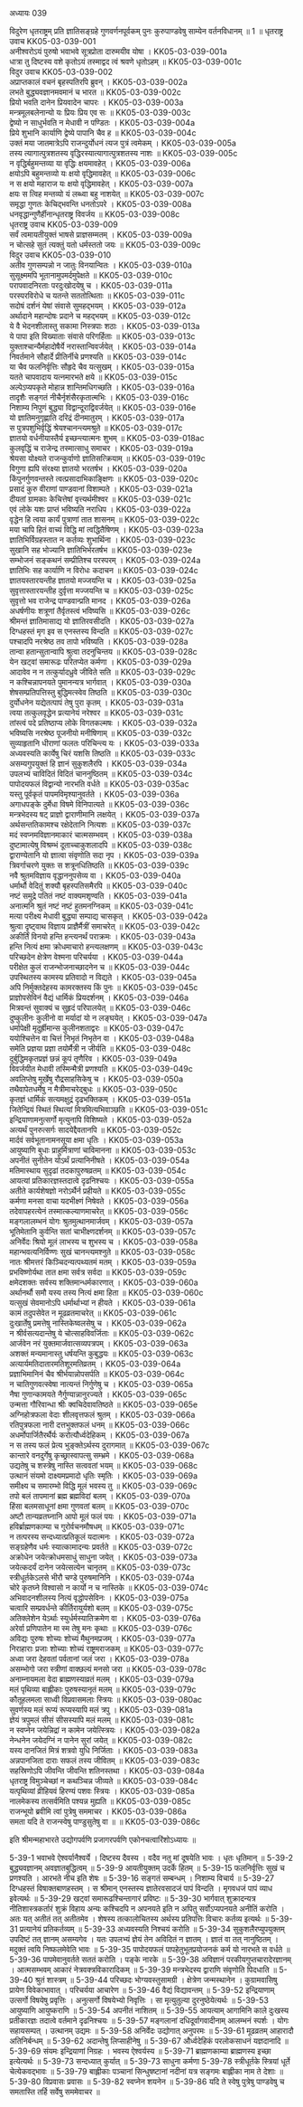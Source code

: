 अध्यायः 039

विदुरेण धृतराष्ट्रम् प्रति ज्ञातिसङ्ग्रहे गुणवर्णनपूर्वकम् पुनः कुरुपाण्डवेषु साम्येन वर्तनविधानम् ॥ 1 ॥
धृतराष्ट्र उवाच 	KK05-03-039-001  
अनीश्वरोऽयं पुरुषो भवाभवे सूत्रप्रोता दारुमयीव योषा ।	KK05-03-039-001a  
धात्रा तु दिष्टस्य वशे कृतोऽयं तस्माद्वद त्वं श्रवणे धृतोऽहम् ॥	KK05-03-039-001c  
विदुर उवाच 	KK05-03-039-002  
अप्राप्तकालं वचनं बृहस्पतिरपि ब्रुवन् ।	KK05-03-039-002a  
लभते बुद्ध्यवज्ञानमवमानं च भारत ॥	KK05-03-039-002c  
प्रियो भवति दानेन प्रियवादेन चापरः ।	KK05-03-039-003a  
मन्त्रमूलबलेनान्यो यः प्रियः प्रिय एव सः ॥	KK05-03-039-003c  
द्वेष्यो न साधुर्भवति न मेधावी न पण्डितः ।	KK05-03-039-004a  
प्रिये शुभानि कार्याणि द्वेष्ये पापानि चैव ह ॥	KK05-03-039-004c  
उक्तं मया जातमात्रेऽपि राजन्दुर्योधनं त्यज पुत्रं त्वमेकम् ।	KK05-03-039-005a  
तस्य त्यागात्पुत्रशतस्य वृद्धिरस्यात्यागात्पुत्रशतस्य नाशः ॥	KK05-03-039-005c  
न वृद्धिर्बहुमन्तव्या या वृद्धिः क्षयमावहेत् ।	KK05-03-039-006a  
क्षयोऽपि बहुमन्तव्यो यः क्षयो वृद्धिमावहेत् ॥	KK05-03-039-006c  
न स क्षयो महाराज यः क्षयो वृद्धिमावहेत् ।	KK05-03-039-007a  
क्षयः स त्विह मन्तव्यो यं लब्ध्वा बहु नाशयेत् ॥	KK05-03-039-007c  
समृद्धा गुणतः केचिद्भवन्ति धनतोऽपरे ।	KK05-03-039-008a  
धनवृद्धान्गुणैर्हीनान्धृतराष्ट्र विवर्जय ॥	KK05-03-039-008c  
धृतराष्ट्र उवाच 	KK05-03-039-009  
सर्वं त्वमायतीयुक्तं भाषसे प्राज्ञसम्मतम् ।	KK05-03-039-009a  
न चोत्सहे सुतं त्यक्तुं यतो धर्मस्ततो जयः ॥	KK05-03-039-009c  
विदुर उवाच 	KK05-03-039-010  
अतीव गुणसम्पन्नो न जातुः विनयान्वितः ।	KK05-03-039-010a  
सुसूक्ष्ममपि भूतानामुपमर्दमुपेक्षते ॥	KK05-03-039-010c  
परापवादनिरताः परदुःखोदयेषु च ।	KK05-03-039-011a  
परस्परविरोधे च यतन्ते सततोत्थिताः ॥	KK05-03-039-011c  
सदोषं दर्शनं येषां संवासे सुमहद्भयम् ।	KK05-03-039-012a  
अर्थादाने महान्दोषः प्रदाने च महद्भयम् ॥	KK05-03-039-012c  
ये वै भेदनशीलास्तु सकामा निस्त्रपाः शठाः ।	KK05-03-039-013a  
ये पापा इति विख्याताः संवासे परिगर्हिताः ॥	KK05-03-039-013c  
युक्ताश्चान्यैर्महादोषैर्ये नरास्तान्विवर्जयेत् ।	KK05-03-039-014a  
निवर्तमाने सौहार्दे प्रीतिर्नीचे प्रणश्यति ॥	KK05-03-039-014c  
या चैव फलनिर्वृत्तिः सौहृदे चैव यत्सुखम् ।	KK05-03-039-015a  
यतते चापवादाय यत्नमारभते क्षये ॥	KK05-03-039-015c  
अल्पेऽप्यपकृते मोहान्न शान्तिमधिगच्छति ।	KK05-03-039-016a  
तादृशैः सङ्गतं नीचैर्नृशंसैरकृतात्मभिः ।	KK05-03-039-016c  
निशाम्य निपुणं बुद्ध्या विद्वान्दूराद्विवर्जयेत् ॥	KK05-03-039-016e  
यो ज्ञातिमनुगृह्णाति दरिद्रं दीनमातुरम् ।	KK05-03-039-017a  
स पुत्रपशुभिर्वृद्धिं श्रेयश्चानन्त्यमश्रुते ॥	KK05-03-039-017c  
ज्ञातयो वर्धनीयास्तैर्य इच्छन्त्यात्मनः शुभम् ॥	KK05-03-039-018ac  
कुलवृद्धिं च राजेन्द्र तस्मात्साधु समाचर ।	KK05-03-039-019a  
श्रेयसा योक्ष्यते राजन्कुर्वाणो ज्ञातिसत्क्रियाम् ॥	KK05-03-039-019c  
विगुणा ह्यपि संरक्ष्या ज्ञातयो भरतर्षभ ।	KK05-03-039-020a  
किंपुनर्गुणवन्तस्ते त्वत्प्रसादाभिकाङ्क्षिणः ॥	KK05-03-039-020c  
प्रसादं कुरु वीराणां पाण्डवानां विशाम्पते ।	KK05-03-039-021a  
दीयतां ग्रामकाः केचित्तेषां वृत्त्यर्थमीश्वर ॥	KK05-03-039-021c  
एवं लोके यशः प्राप्तं भविष्यति नराधिप ।	KK05-03-039-022a  
वृद्धेन हि त्वया कार्यं पुत्राणां तात शासनम् ॥	KK05-03-039-022c  
मया चापि हितं वाच्यं विद्धि मां त्वद्धितैषिणम् ।	KK05-03-039-023a  
ज्ञातिभिर्विग्रहस्तात न कर्तव्यः शुभार्थिना ।	KK05-03-039-023c  
सुखानि सह भोज्यानि ज्ञातिभिर्भरतर्षभ ॥	KK05-03-039-023e  
सम्भोजनं सङ्कथनं सम्प्रीतिश्च परस्परम् ।	KK05-03-039-024a  
ज्ञातिभिः सह कार्याणि न विरोधः कदाचन ॥	KK05-03-039-024c  
ज्ञातयस्तारयन्तीह ज्ञातयो मज्जयन्ति च ।	KK05-03-039-025a  
सुवृत्तास्तारयन्तीह दुर्वृत्ता मज्जयन्ति च ॥	KK05-03-039-025c  
सुवृत्तो भव राजेन्द्र पाण्डवान्प्रति मानद ।	KK05-03-039-026a  
अधर्षणीयः शत्रूणां तैर्वृतस्त्वं भविष्यसि ॥	KK05-03-039-026c  
श्रीमन्तं ज्ञातिमासाद्य यो ज्ञातिरवसीदति ।	KK05-03-039-027a  
दिग्धहस्तं मृग इव स एनस्तस्य विन्दति ॥	KK05-03-039-027c  
पश्चादपि नरश्रेष्ठ तव तापो भविष्यति ।	KK05-03-039-028a  
तान्वा हतान्सुतान्वापि श्रुत्वा तदनुचिन्तय ॥	KK05-03-039-028c  
येन खट्वां समारूढः परितप्येत कर्मणा ।	KK05-03-039-029a  
आदावेव न न तत्कुर्यादध्रुवे जीविते सति ॥	KK05-03-039-029c  
न कश्चिन्नापनयते पुमानन्यत्र भार्गवात् ।	KK05-03-039-030a  
शेषसम्प्रतिपत्तिस्तु बुद्धिमत्स्वेव तिष्ठति ॥	KK05-03-039-030c  
दुर्योधनेन यद्येतत्पापं तेषु पुरा कृतम् ।	KK05-03-039-031a  
त्वया तत्कुलवृद्धेन प्रत्यानेयं नरेश्वर ॥	KK05-03-039-031c  
तांस्त्वं पदे प्रतिष्ठाप्य लोके विगतकल्मषः ।	KK05-03-039-032a  
भविष्यसि नरश्रेष्ठ पूजनीयो मनीषिणाम् ॥	KK05-03-039-032c  
सुव्याहृतानि धीराणां फलतः परिचिन्त्य यः ।	KK05-03-039-033a  
अध्यवस्यति कार्येषु चिरं यशसि तिष्ठति ॥	KK05-03-039-033c  
असम्यगुपयुक्तं हि ज्ञानं सुकुशलैरपि ।	KK05-03-039-034a  
उपलभ्यं चाविदितं विदितं चाननुष्ठितम् ॥	KK05-03-039-034c  
पापोदयफलं विद्वान्यो नारभति वर्धते ॥	KK05-03-039-035ac  
यस्तु पूर्वकृतं पापमविमृश्यानुवर्तते ।	KK05-03-039-036a  
अगाधपङ्के दुर्मेधा विषमे विनिपात्यते ॥	KK05-03-039-036c  
मन्त्रभेदस्य षट् प्राज्ञो द्वाराणीमानि लक्षयेत् ।	KK05-03-039-037a  
अर्थसन्ततिकामश्च रक्षेदेतानि नित्यशः ॥	KK05-03-039-037c  
मदं स्वप्नमविज्ञानमाकारं चात्मसम्भवम् ।	KK05-03-039-038a  
दुष्टामात्येषु विश्रम्भं दूताच्चाकुशलादपि ॥	KK05-03-039-038c  
द्वाराण्येतानि यो ज्ञात्वा संवृणोति सदा नृप ।	KK05-03-039-039a  
त्रिवर्गाचरणे युक्तः स शत्रूनधितिष्ठति ॥	KK05-03-039-039c  
नवै श्रुतमविज्ञाय वृद्धाननुपसेव्य वा ।	KK05-03-039-040a  
धर्मार्थौ वेदितुं शक्यौ बृहस्पतिसमैरपि ॥	KK05-03-039-040c  
नष्टं समुद्रे पतितं नष्टं वाक्यमशृण्वति ।	KK05-03-039-041a  
अनात्मनि श्रुतं नष्टं नष्टं हुतमनग्निकम् ॥	KK05-03-039-041c  
मत्या परीक्ष्य मेधावी बुद्ध्या सम्पाद्य चासकृत् ।	KK05-03-039-042a  
श्रुत्वा दृष्ट्वाथ विज्ञाय प्राज्ञैर्मैत्रीं समाचरेत् ॥	KK05-03-039-042c  
अकीर्तिं विनयो हन्ति हन्त्यनर्थं पराक्रमः ।	KK05-03-039-043a  
हन्ति नित्यं क्षमा क्रोधमाचारो हन्त्यलक्षणम् ॥	KK05-03-039-043c  
परिच्छदेन क्षेत्रेण वेश्मना परिचर्यया ।	KK05-03-039-044a  
परीक्षेत कुलं राजन्भोजनाच्छादनेन च ॥	KK05-03-039-044c  
उपस्थितस्य कामस्य प्रतिवादो न विद्यते ।	KK05-03-039-045a  
अपि निर्मुक्तदेहस्य कामरक्तस्य किं पुनः ॥	KK05-03-039-045c  
प्राज्ञोपसेविनं वैद्यं धार्मिकं प्रियदर्शनम् ।	KK05-03-039-046a  
मित्रवन्तं सुवाक्यं च सुहृदं परिपालयेत् ॥	KK05-03-039-046c  
दुष्कुलीनः कुलीनो वा मर्यादां यो न लङ्घयेत् ।	KK05-03-039-047a  
धर्मापेक्षी मृदुर्ह्रीमान्स कुलीनशताद्वरः ॥	KK05-03-039-047c  
ययोश्चित्तेन वा चित्तं निभृतं निभृतेन वा ।	KK05-03-039-048a  
समेति प्रज्ञया प्रज्ञा तयोर्मैत्री न जीर्यति ॥	KK05-03-039-048c  
दुर्बुद्धिमकृतप्रज्ञं छन्नं कूपं तृणैरिव ।	KK05-03-039-049a  
विवर्जयीत मेधावी तस्मिन्मैत्री प्रणश्यति ॥	KK05-03-039-049c  
अवलिप्तेषु मूर्खेषु रौद्रसाहसिकेषु च ।	KK05-03-039-050a  
तथैवापेतधर्मेषु न मैत्रीमाचरेद्बुधः ॥	KK05-03-039-050c  
कृतज्ञं धार्मिकं सत्यमक्षुद्रं दृढभक्तिकम् ।	KK05-03-039-051a  
जितेन्द्रियं स्थितं स्थित्यां मित्रमित्यभिवाञ्छति ॥	KK05-03-039-051c  
इन्द्रियाणामनुत्सर्गो मृत्युनापि विशिष्यते ।	KK05-03-039-052a  
अत्यर्थं पुनरुत्सर्गः सादयेद्दैवतानपि ॥	KK05-03-039-052c  
मार्दवं सर्वभूतानामनसूया क्षमा धृतिः ।	KK05-03-039-053a  
आयुष्याणि बुधाः प्राहुर्मित्राणां चाविमानना ॥	KK05-03-039-053c  
अपनीतं सुनीतेन योऽर्थं प्रत्यानिनीषते ।	KK05-03-039-054a  
मतिमास्थाय सुदृढां तदकापुरुषव्रतम् ॥	KK05-03-039-054c  
आयत्यां प्रतिकारज्ञस्तदात्वे दृढनिश्चयः ।	KK05-03-039-055a  
अतीते कार्यशेषज्ञो नरोऽर्थैर्न प्रहीयते ॥	KK05-03-039-055c  
कर्मणा मनसा वाचा यदभीक्ष्णं निषेवते ।	KK05-03-039-056a  
तदेवापहरत्येनं तस्मात्कल्याणमाचरेत् ॥	KK05-03-039-056c  
मङ्गलालम्भनं योगः श्रुतमुत्थानमार्जवम् ।	KK05-03-039-057a  
भूतिमेतानि कुर्वन्ति सतां चाभीक्ष्णदर्शनम् ॥	KK05-03-039-057c  
अनिर्वेदः श्रियो मूलं लाभस्य च शुभस्य च ।	KK05-03-039-058a  
महान्भवत्यनिर्विण्णः सुखं चानन्त्यमश्नुते ॥	KK05-03-039-058c  
नातः श्रीमत्तरं किञ्चिदन्यत्पथ्यतमं मतम् ।	KK05-03-039-059a  
प्रभविष्णोर्यथा तात क्षमा सर्वत्र सर्वदा ॥	KK05-03-039-059c  
क्षमेदशक्तः सर्वस्य शक्तिमान्धर्मकारणात् ।	KK05-03-039-060a  
अर्थानर्थौ समौ यस्य तस्य नित्यं क्षमा हिता ॥	KK05-03-039-060c  
यत्सुखं सेवमानोऽपि धर्मार्थाभ्यां न हीयते ।	KK05-03-039-061a  
कामं तदुपसेवेत न मूढव्रतमाचरेत् ॥	KK05-03-039-061c  
दुःखार्तेषु प्रमत्तेषु नास्तिकेष्वलसेषु च ।	KK05-03-039-062a  
न श्रीर्वसत्यदान्तेषु ये चोत्साहविवर्जिताः ॥	KK05-03-039-062c  
आर्जवेन नरं युक्तमार्जवात्सव्यपत्रपम् ।	KK05-03-039-063a  
अशक्तं मन्यमानास्तु धर्षयन्ति कुबुद्धयः ॥	KK05-03-039-063c  
अत्यार्यमतिदातारमतिशूरमतिव्रतम् ।	KK05-03-039-064a  
प्रज्ञाभिमानिनं चैव श्रीर्भयान्नोपसर्पति ॥	KK05-03-039-064c  
न चातिगुणवत्स्वेषा नात्यन्तं निर्गुणेषु च ।	KK05-03-039-065a  
नैषा गुणान्कामयते नैर्गुण्यान्नानुरज्यते ।	KK05-03-039-065c  
उन्मत्ता गौरिवान्धा श्रीः क्वचिदेवावतिष्ठते ॥	KK05-03-039-065e  
अग्निहोत्रफला वेदाः शीलवृत्तफलं श्रुतम् ।	KK05-03-039-066a  
रतिपुत्रफला नारी दत्तभुक्तफलं धनम् ॥	KK05-03-039-066c  
अधर्मोपार्जितैरर्थैर्यः करोत्यौर्ध्वदेहिकम् ।	KK05-03-039-067a  
न स तस्य फलं प्रेत्य भुङ्क्तेऽर्थस्य दुरागमात् ॥	KK05-03-039-067c  
कान्तारे वनदुर्गेषु कृच्छ्रास्वापत्सु सम्भ्रमे ।	KK05-03-039-068a  
उद्यतेषु च शस्त्रेषु नास्ति सत्ववतां भयम् ॥	KK05-03-039-068c  
उत्थानं संयमो दाक्ष्यमप्रमादो धृतिः स्मृतिः ।	KK05-03-039-069a  
समीक्ष्य च समारम्भो विद्धि मूलं भवस्य तु ॥	KK05-03-039-069c  
तपो बलं तापमानां ब्रह्म ब्रह्मविदां बलम् ।	KK05-03-039-070a  
हिंसा बलमसाधूनां क्षमा गुणवतां बलम् ॥	KK05-03-039-070c  
अष्टौ तान्यव्रतघ्नानि आपो मूलं फलं पयः ।	KK05-03-039-071a  
हविर्ब्राह्मणकाम्या च गुरोर्वचनमौषधम् ॥	KK05-03-039-071c  
न तत्परस्य सन्दध्यात्प्रतिकूलं यदात्मनः ।	KK05-03-039-072a  
सङ्ग्रहेणैव धर्मः स्यात्कामादन्यः प्रवर्तते ॥	KK05-03-039-072c  
अक्रोधेन जयेत्क्रोधमसाधुं साधुना जयेत् ।	KK05-03-039-073a  
जयेत्कदर्यं दानेन जयेत्सत्येन चानृतम् ॥	KK05-03-039-073c  
स्त्रीधूर्तकेऽलसे भीरौ चण्डे पुरुषमानिनि ।	KK05-03-039-074a  
चोरे कृतघ्ने विश्वासो न कार्यो न च नास्तिके ॥	KK05-03-039-074c  
अभिवादनशीलस्य नित्यं वृद्धोपसेविनः ।	KK05-03-039-075a  
चत्वारि सम्प्रवर्धन्ते कीर्तिरायुर्यशो बलम् ॥	KK05-03-039-075c  
अतिक्लेशेन येऽर्थाः स्युर्धर्मस्यातिक्रमेण वा ।	KK05-03-039-076a  
अरेर्वा प्रणिपातेन मा स्म तेषु मनः कृथाः ॥	KK05-03-039-076c  
अविद्यः पुरुषः शोच्यः शोच्यं मैथुनमप्रजम् ।	KK05-03-039-077a  
निराहाराः प्रजाः शोच्याः शोच्यं राष्ट्रमराजकम् ॥	KK05-03-039-077c  
अध्वा जरा देहवतां पर्वतानां जलं जरा ।	KK05-03-039-078a  
असम्भोगो जरा स्त्रीणां वाक्छल्यं मनसो जरा ॥	KK05-03-039-078c  
अनाम्नायमला वेदा ब्राह्मणस्याव्रतं मलम् ।	KK05-03-039-079a  
मलं पृथिव्या बाह्लीकाः पुरुषस्यानृतं मलम् ॥	KK05-03-039-079c  
कौतूहलमला साध्वी विप्रवासमलाः स्त्रियः ॥	KK05-03-039-080ac  
सुवर्णस्य मलं रूप्यं रूप्यस्यापि मलं त्रपु ।	KK05-03-039-081a  
ज्ञेयं त्रपुमलं सीसं सीसस्यापि मलं मलम् ॥	KK05-03-039-081c  
न स्वप्नेन जयेन्निद्रां न कामेन जयेत्स्त्रियः ।	KK05-03-039-082a  
नेन्धनेन जयेदग्निं न पानेन सुरां जयेत् ॥	KK05-03-039-082c  
यस्य दानजितं मित्रं शत्रवो युधि निर्जिताः ।	KK05-03-039-083a  
अन्नपानजिता दाराः सफलं तस्य जीवितम् ॥	KK05-03-039-083c  
सहस्रिणोऽपि जीवन्ति जीवन्ति शतिनस्तथा ।	KK05-03-039-084a  
धृतराष्ट्र विमुञ्चेच्छां न कथञ्चिन्न जीव्यते ॥	KK05-03-039-084c  
यत्पृथिव्यां व्रीहियवं हिरण्यं पशवः स्त्रियः ।	KK05-03-039-085a  
नालमेकस्य तत्सर्वमिति पश्यन्न मुह्यति ॥	KK05-03-039-085c  
राजन्भूयो ब्रवीमि त्वां पुत्रेषु सममाचर ।	KK05-03-039-086a  
समता यदि ते राजन्स्वेषु पाण्डुसुतेषु वा ॥ ॥	KK05-03-039-086c  
 
इति श्रीमन्महाभारते उद्योगपर्वणि प्रजागरपर्वणि एकोनचत्वारिंशोऽध्यायः ॥

5-39-1 भवाभवे ऐश्वर्यानैश्वर्ये । दिष्टस्य दैवस्य । वदैव नतु मां दूषयेति भावः । धृतः धृतिमान् ॥ 5-39-2 बुद्ध्यवज्ञानम् अवज्ञातबुद्धित्वम् ॥ 5-39-9 आयतीयुक्तम् उदर्के हितम् ॥ 5-39-15 फलनिर्वृत्तिः सुखं च प्रणश्यति । आरभते नीच इति शेषः ॥ 5-39-16 सङ्गतं सम्बन्धम् । निशाम्य विचार्य ॥ 5-39-27 दिग्धहस्तं विषाक्तबाणहस्तम् । स श्रीमान् एनस्तस्य ज्ञातेरवसादजं पापं विन्दति । मृगवधजं पापं व्याध इवेत्यर्थः ॥ 5-39-29 खट्वां समारूढश्चिन्तागारं प्रविष्टः ॥ 5-39-30 भार्गवात् शुक्रादन्यत्र नीतिशास्त्रकर्तारं शुक्रं विहाय अन्यः कश्चिदपि न अपनयते इति न अपितु सर्वोऽप्यपनयते अनीतिं करोति । अतः यत् अतीतं तत् अतीतमेव । शेषस्य तत्कालोचितस्य अर्थस्य प्रतिपत्तिः विचारः कर्तव्य इत्यर्थः ॥ 5-39-31 प्रत्यानेयं प्रतिकर्तव्यम् ॥ 5-39-33 अध्यवस्यति निश्चयं करोति ॥ 5-39-34 सुकुशलैरप्युपयुक्तम् उपदिष्टं तत् ज्ञानम् असम्यगेव । यतः उपलभ्यं ज्ञेयं तेन अविदितं न ज्ञातम् । ज्ञातं वा तत् नानुष्ठितम् । मदुक्तं त्वयि निष्फलमेवेति भावः ॥ 5-39-35 पापोदयफलं पापहेतुभूतप्रयोजनकं कर्म यो नारभते स वर्धते ॥ 5-39-36 पापमेवानुवर्तते सततं करोति । पङ्के नारके ॥ 5-39-38 अविज्ञानं परकीयगुप्तचारादेरज्ञानम् । आत्मसम्भवम् आकारं नेत्रवक्त्रविकारादिकम् ॥ 5-39-39 मन्त्रभेदस्य द्वाराणि संवृणोति पिदधाति ॥ 5-39-40 श्रुतं शास्त्रम् ॥ 5-39-44 परिच्छदः भोग्यवस्तुसामग्री । क्षेत्रेण जन्मस्थानेन । कुग्रामवासिषु प्रायेण विवेकाभावात् । परिचर्यया आचारेण ॥ 5-39-46 वैद्यं विद्यावन्तम् ॥ 5-39-52 इन्द्रियाणाम् उत्सर्गो विषयेषु प्रवृत्तिः । अनुत्सर्गो विषयेभ्यो निवृत्तिः । सा मृत्युतुल्या दुरनुष्ठेयेत्यर्थः ॥ 5-39-53 आयुष्याणि आयुष्कराणि ॥ 5-39-54 अपनीतं नाशितम् ॥ 5-39-55 आयत्याम् आगामिनि काले दुःखस्य प्रतीकारज्ञः तदात्वे वर्तमाने दृढनिश्चयः ॥ 5-39-57 मङ्गलानां दधिदूर्वागवादीनाम् आलम्भनं स्पर्शः । योगः सहायसम्पत् । उत्थानम् उद्यमः ॥ 5-39-58 अनिर्वेदः उद्योगात् अनुपरमः ॥ 5-39-61 मूढव्रतम् आहारादौ अतिनिर्बन्धम् ॥ 5-39-62 अदान्तेषु लिप्साहीनेषु ॥ 5-39-67 और्ध्वदेहिकं परलोकसाधनं यज्ञदानादि ॥ 5-39-69 संयमः इन्द्रियाणां निग्रहः । भवस्य ऐश्वर्यस्य ॥ 5-39-71 ब्राह्मणकाम्या ब्राह्मणस्य इच्छा इत्येत्यर्थः ॥ 5-39-73 सन्दध्यात् कुर्यात् ॥ 5-39-73 साधुना कर्मणा 5-39-78 स्त्रीधूर्तके स्त्रियां धूर्ते चेत्येकवद्भावः ॥ 5-39-79 बाह्लीकाः पञ्चानां सिन्धुषष्टानां नदीनां यत्र सङ्गमः बाह्लीका नाम ते देशाः ॥ 5-39-80 विप्रवासः प्रवासः ॥ 5-39-82 स्वप्नेन शयनेन ॥ 5-39-86 यदि ते स्वेषु पुत्रेषु पाण्डवेषु च समतास्ति तर्हि सर्वेषु सममेवाचर ॥

